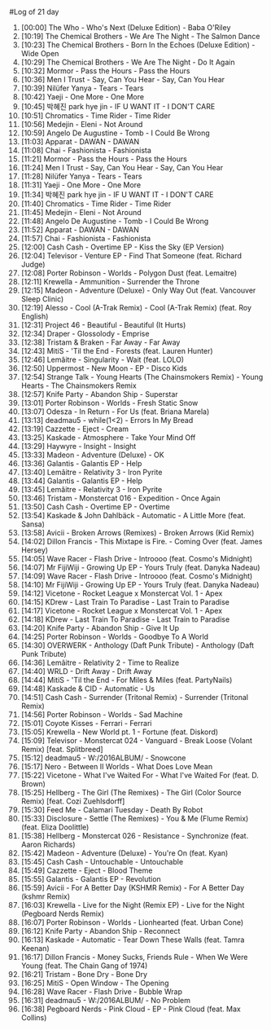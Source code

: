 #Log of 21 day

1. [00:00] The Who - Who's Next (Deluxe Edition) - Baba O'Riley
1. [10:19] The Chemical Brothers - We Are The Night - The Salmon Dance
1. [10:23] The Chemical Brothers - Born In the Echoes (Deluxe Edition) - Wide Open
1. [10:29] The Chemical Brothers - We Are The Night - Do It Again
1. [10:32] Mormor - Pass the Hours - Pass the Hours
1. [10:36] Men I Trust - Say, Can You Hear - Say, Can You Hear
1. [10:39] Nilüfer Yanya - Tears - Tears
1. [10:42] Yaeji - One More - One More
1. [10:45] 박혜진 park hye jin - IF U WANT IT - I DON'T CARE
1. [10:51] Chromatics - Time Rider - Time Rider
1. [10:56] Medejin - Eleni - Not Around
1. [10:59] Angelo De Augustine - Tomb - I Could Be Wrong
1. [11:03] Apparat - DAWAN - DAWAN
1. [11:08] Chai - Fashionista - Fashionista
1. [11:21] Mormor - Pass the Hours - Pass the Hours
1. [11:24] Men I Trust - Say, Can You Hear - Say, Can You Hear
1. [11:28] Nilüfer Yanya - Tears - Tears
1. [11:31] Yaeji - One More - One More
1. [11:34] 박혜진 park hye jin - IF U WANT IT - I DON'T CARE
1. [11:40] Chromatics - Time Rider - Time Rider
1. [11:45] Medejin - Eleni - Not Around
1. [11:48] Angelo De Augustine - Tomb - I Could Be Wrong
1. [11:52] Apparat - DAWAN - DAWAN
1. [11:57] Chai - Fashionista - Fashionista
1. [12:00] Cash Cash - Overtime EP - Kiss the Sky (EP Version)
1. [12:04] Televisor - Venture EP - Find That Someone (feat. Richard Judge)
1. [12:08] Porter Robinson - Worlds - Polygon Dust (feat. Lemaitre)
1. [12:11] Krewella - Ammunition - Surrender the Throne
1. [12:15] Madeon - Adventure (Deluxe) - Only Way Out (feat. Vancouver Sleep Clinic)
1. [12:19] Alesso - Cool (A-Trak Remix) - Cool (A-Trak Remix) (feat. Roy English)
1. [12:31] Project 46 - Beautiful - Beautiful (It Hurts)
1. [12:34] Draper - Glossolody - Emprise
1. [12:38] Tristam & Braken - Far Away - Far Away
1. [12:43] MitiS - 'Til the End - Forests (feat. Lauren Hunter)
1. [12:46] Lemâitre - Singularity - Wait (feat. LOLO)
1. [12:50] Uppermost - New Moon - EP - Disco Kids
1. [12:54] Strange Talk - Young Hearts (The Chainsmokers Remix) - Young Hearts - The Chainsmokers Remix
1. [12:57] Knife Party - Abandon Ship - Superstar
1. [13:01] Porter Robinson - Worlds - Fresh Static Snow
1. [13:07] Odesza - In Return - For Us (feat. Briana Marela)
1. [13:13] deadmau5 - while(1<2) - Errors In My Bread
1. [13:19] Cazzette - Eject - Cream
1. [13:25] Kaskade - Atmosphere - Take Your Mind Off
1. [13:29] Haywyre - Insight - Insight
1. [13:33] Madeon - Adventure (Deluxe) - OK
1. [13:36] Galantis - Galantis EP - Help
1. [13:40] Lemâitre - Relativity 3 - Iron Pyrite
1. [13:44] Galantis - Galantis EP - Help
1. [13:45] Lemâitre - Relativity 3 - Iron Pyrite
1. [13:46] Tristam - Monstercat 016 - Expedition - Once Again
1. [13:50] Cash Cash - Overtime EP - Overtime
1. [13:54] Kaskade & John Dahlbäck - Automatic - A Little More (feat. Sansa)
1. [13:58] Avicii - Broken Arrows (Remixes) - Broken Arrows (Kid Remix)
1. [14:02] Dillon Francis - This Mixtape is Fire. - Coming Over (feat. James Hersey)
1. [14:05] Wave Racer - Flash Drive - Introooo (feat. Cosmo's Midnight)
1. [14:07] Mr FijiWiji - Growing Up EP - Yours Truly (feat. Danyka Nadeau)
1. [14:09] Wave Racer - Flash Drive - Introooo (feat. Cosmo's Midnight)
1. [14:10] Mr FijiWiji - Growing Up EP - Yours Truly (feat. Danyka Nadeau)
1. [14:12] Vicetone - Rocket League x Monstercat Vol. 1 - Apex
1. [14:15] KDrew - Last Train To Paradise - Last Train to Paradise
1. [14:17] Vicetone - Rocket League x Monstercat Vol. 1 - Apex
1. [14:18] KDrew - Last Train To Paradise - Last Train to Paradise
1. [14:20] Knife Party - Abandon Ship - Give It Up
1. [14:25] Porter Robinson - Worlds - Goodbye To A World
1. [14:30] OVERWERK - Anthology (Daft Punk Tribute) - Anthology (Daft Punk Tribute)
1. [14:36] Lemâitre - Relativity 2 - Time to Realize
1. [14:40] WRLD - Drift Away - Drift Away
1. [14:44] MitiS - 'Til the End - For Miles & Miles (feat. PartyNails)
1. [14:48] Kaskade & CID - Automatic - Us
1. [14:51] Cash Cash - Surrender (Tritonal Remix) - Surrender (Tritonal Remix)
1. [14:56] Porter Robinson - Worlds - Sad Machine
1. [15:01] Coyote Kisses - Ferrari - Ferrari
1. [15:05] Krewella - New World pt. 1 - Fortune (feat. Diskord)
1. [15:09] Televisor - Monstercat 024 - Vanguard - Break Loose (Volant Remix) [feat. Splitbreed]
1. [15:12] deadmau5 - W:/2016ALBUM/ - Snowcone
1. [15:17] Nero - Between II Worlds - What Does Love Mean
1. [15:22] Vicetone - What I've Waited For - What I've Waited For (feat. D. Brown)
1. [15:25] Hellberg - The Girl (The Remixes) - The Girl (Color Source Remix) [feat. Cozi Zuehlsdorff]
1. [15:30] Feed Me - Calamari Tuesday - Death By Robot
1. [15:33] Disclosure - Settle (The Remixes) - You & Me (Flume Remix) (feat. Eliza Doolittle)
1. [15:38] Hellberg - Monstercat 026 - Resistance - Synchronize (feat. Aaron Richards)
1. [15:42] Madeon - Adventure (Deluxe) - You're On (feat. Kyan)
1. [15:45] Cash Cash - Untouchable - Untouchable
1. [15:49] Cazzette - Eject - Blood Theme
1. [15:55] Galantis - Galantis EP - Revolution
1. [15:59] Avicii - For A Better Day (KSHMR Remix) - For A Better Day (kshmr Remix)
1. [16:03] Krewella - Live for the Night (Remix EP) - Live for the Night (Pegboard Nerds Remix)
1. [16:07] Porter Robinson - Worlds - Lionhearted (feat. Urban Cone)
1. [16:12] Knife Party - Abandon Ship - Reconnect
1. [16:13] Kaskade - Automatic - Tear Down These Walls (feat. Tamra Keenan)
1. [16:17] Dillon Francis - Money Sucks, Friends Rule - When We Were Young (feat. The Chain Gang of 1974)
1. [16:21] Tristam - Bone Dry - Bone Dry
1. [16:25] MitiS - Open Window - The Opening
1. [16:28] Wave Racer - Flash Drive - Bubble Wrap
1. [16:31] deadmau5 - W:/2016ALBUM/ - No Problem
1. [16:38] Pegboard Nerds - Pink Cloud - EP - Pink Cloud (feat. Max Collins)
